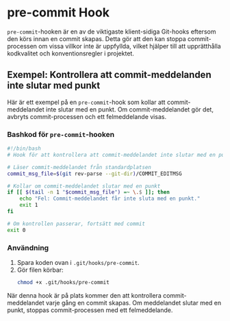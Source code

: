 # pre-commit Hook

`pre-commit`-hooken är en av de viktigaste klient-sidiga Git-hooks eftersom den körs innan en commit skapas. Detta gör att den kan stoppa commit-processen om vissa villkor inte är uppfyllda, vilket hjälper till att upprätthålla kodkvalitet och konventionsregler i projektet.

## Exempel: Kontrollera att commit-meddelanden inte slutar med punkt

Här är ett exempel på en `pre-commit`-hook som kollar att commit-meddelandet inte slutar med en punkt. Om commit-meddelandet gör det, avbryts commit-processen och ett felmeddelande visas.

### Bashkod för `pre-commit`-hooken

```bash
#!/bin/bash
# Hook för att kontrollera att commit-meddelandet inte slutar med en punkt.

# Läser commit-meddelandet från standardplatsen
commit_msg_file=$(git rev-parse --git-dir)/COMMIT_EDITMSG

# Kollar om commit-meddelandet slutar med en punkt
if [[ $(tail -n 1 "$commit_msg_file") =~ \.$ ]]; then
    echo "Fel: Commit-meddelandet får inte sluta med en punkt."
    exit 1
fi

# Om kontrollen passerar, fortsätt med commit
exit 0
```

### Användning

1. Spara koden ovan i `.git/hooks/pre-commit`.
2. Gör filen körbar:
   ```bash
   chmod +x .git/hooks/pre-commit
   ```

När denna hook är på plats kommer den att kontrollera commit-meddelandet varje gång en commit skapas. Om meddelandet slutar med en punkt, stoppas commit-processen med ett felmeddelande.
